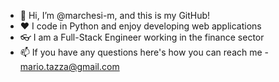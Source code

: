 - 🐍 Hi, I’m @marchesi-m, and this is my GitHub!
- ❤ I code in Python and enjoy developing web applications
- 👓 I am a Full-Stack Engineer working in the finance sector
- 📫 If you have any questions here's how you can reach me - mario.tazza@gmail.com

<!---
marchesi-m/marchesi-m is a ✨ special ✨ repository because its `README.md` (this file) appears on your GitHub profile.
You can click the Preview link to take a look at your changes.
--->
